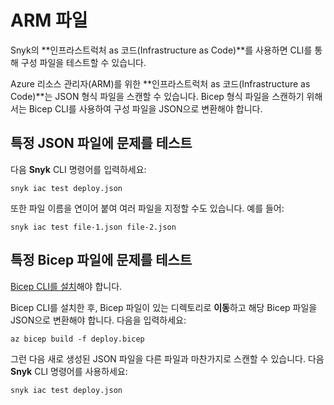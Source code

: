 # ARM 파일

Snyk의 **인프라스트럭처 as 코드(Infrastructure as Code)**를 사용하면 CLI를 통해 구성 파일을 테스트할 수 있습니다.

Azure 리소스 관리자(ARM)를 위한 **인프라스트럭처 as 코드(Infrastructure as Code)**는 JSON 형식 파일을 스캔할 수 있습니다. Bicep 형식 파일을 스캔하기 위해서는 Bicep CLI를 사용하여 구성 파일을 JSON으로 변환해야 합니다.

## 특정 JSON 파일에 문제를 테스트

다음 **Snyk** CLI 명령어를 입력하세요:

```
snyk iac test deploy.json
```

또한 파일 이름을 연이어 붙여 여러 파일을 지정할 수도 있습니다. 예를 들어:

```
snyk iac test file-1.json file-2.json
```

## 특정 Bicep 파일에 문제를 테스트

[Bicep CLI를 설치](https://docs.microsoft.com/en-us/azure/azure-resource-manager/bicep/install)해야 합니다.

Bicep CLI를 설치한 후, Bicep 파일이 있는 디렉토리로 **이동**하고 해당 Bicep 파일을 JSON으로 변환해야 합니다. 다음을 입력하세요:

```
az bicep build -f deploy.bicep
```

그런 다음 새로 생성된 JSON 파일을 다른 파일과 마찬가지로 스캔할 수 있습니다. 다음 **Snyk** CLI 명령어를 사용하세요:

```
snyk iac test deploy.json
```  